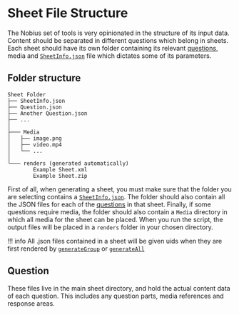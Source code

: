 # Sheet File Structure
The Nobius set of tools is very opinionated in the structure of its input data. Content should be separated in different questions which belong in sheets. Each sheet should have its own folder containing its relevant [questions][1], media and [`SheetInfo.json`][2] file which dictates some of its parameters.

## Folder structure
```
Sheet Folder
├── SheetInfo.json
├── Question.json
├── Another Question.json
├── ...
│
├─── Media
│   ├── image.png
│   ├── video.mp4
│   └── ...
│
└─── renders (generated automatically)
        Example Sheet.xml
        Example Sheet.zip
```

First of all, when generating a sheet, you must make sure that the folder you are selecting contains a [`SheetInfo.json`][2]. The folder should also contain all the JSON files for each of the [questions][1] in that sheet. Finally, if some questions require media, the folder should also contain a `Media` directory in which all media for the sheet can be placed. When you run the script, the output files will be placed in a `renders` folder in your chosen directory.

!!! info
    All .json files contained in a sheet will be given uids when they are first rendered by [`generateGroup`][3] or [`generateAll`][4]

[1]: Questions.md
[2]: SheetInfo.md
[3]: ../Usage/generateGroup.md
[4]: ../Usage/generateAll.md

## Question
These files live in the main sheet directory, and hold the actual content data of each question. This includes any question parts, media references and response areas.
